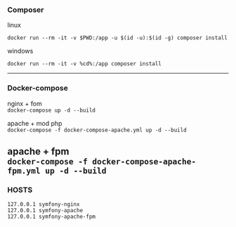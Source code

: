 ### Composer

linux
```
docker run --rm -it -v $PWD:/app -u $(id -u):$(id -g) composer install
```
windows
```
docker run --rm -it -v %cd%:/app composer install
```
---
### Docker-compose

nginx + fom\
`
docker-compose up -d --build
`

apache + mod php\
`
docker-compose -f docker-compose-apache.yml up -d --build
`

apache + fpm\
`
docker-compose -f docker-compose-apache-fpm.yml up -d --build
`
---
### HOSTS
```
127.0.0.1 symfony-nginx
127.0.0.1 symfony-apache
127.0.0.1 symfony-apache-fpm
```